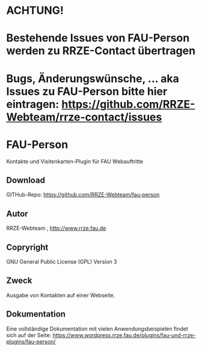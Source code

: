 # ACHTUNG! #
# Bestehende Issues von FAU-Person werden zu RRZE-Contact übertragen #
# Bugs, Änderungswünsche, ... aka Issues zu FAU-Person bitte hier eintragen: https://github.com/RRZE-Webteam/rrze-contact/issues # 




# FAU-Person

Kontakte und Visitenkarten-Plugin für FAU Webauftritte  

## Download 

GITHub-Repo: https://github.com/RRZE-Webteam/fau-person


## Autor 
RRZE-Webteam , http://www.rrze.fau.de

## Copryright

GNU General Public License (GPL) Version 3


## Zweck 

Ausgabe von Kontakten auf einer Webseite.


## Dokumentation

Eine vollständige Dokumentation mit vielen Anwendungsbeispielen findet sich auf der Seite: 
https://www.wordpress.rrze.fau.de/plugins/fau-und-rrze-plugins/fau-person/

